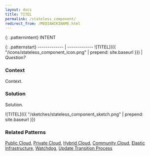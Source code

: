 ```yaml
---
layout: docs
title: TITEL
permalink: /stateless_component/
redirect_from: /MEDIAWIKINAME.html
---
```


{: .patternintent}
INTENT

{: .patternstart}
------------- | -------------
![TITEL]({{ "/icons/stateless_component_icon.png" | prepend: site.baseurl }})  | *Question?*

### Context

Context.

### Solution

Solution.
 
![TITEL]({{ "/sketches/stateless_component_sketch.png" | prepend: site.baseurl }})

### Related Patterns
[Public Cloud](/public_cloud/), [Private Cloud](/private_cloud/), [Hybrid Cloud](/hybrid_cloud/), [Community Cloud](/community_cloud/), [Elastic Infrastructure](/elastic_infrastructure/), [Watchdog](/watchdog/), [Update Transition Process](/update_transition_process/)